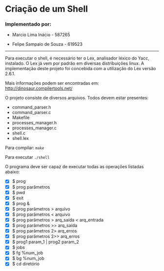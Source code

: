 # Criação de um Shell

### Implementado por:
- Marcio Lima Inácio - 587265

- Felipe Sampaio de Souza - 619523

---

Para executar o shell, é necessário ter o Lex, analisador léxico do Yacc, instalado.
O Lex já vem por padrão em diversas distribuições linux. A implementação deste projeto foi concebida com a utilização do Lex versão 2.6.1.

Mais informações podem ser encontradas em: http://dinosaur.compilertools.net/

O projeto consiste de diversos arquivos. Todos devem estar presentes:

- command_parser.h
- command_parser.c
- Makefile
- processes_manager.h
- processes_manager.c
- shell.c
- shell.lex

Para compilar:
    `make`

Para executar
    `./shell`

O programa deve ser capaz de executar todas as operações listadas abaixo:

- [x] $ prog
- [x] $ prog parâmetros
- [x] $ pwd
- [x] $ exit
- [x] $ prog &
- [x] $ prog parâmetros > arquivo
- [x] $ prog parâmetros < arquivo
- [x] $ prog parâmetros > arq_saída < arq_entrada
- [x] $ prog parâmetros >> arq_saída
- [x] $ prog parâmetros 2> arq_erros
- [x] $ prog parâmetros 2>> arq_erros
- [x] $ prog1 param_1 | prog2 param_2
- [x] $ jobs
- [x] $ fg %num_job
- [x] $ bg %num_job
- [x] $ cd diretório
